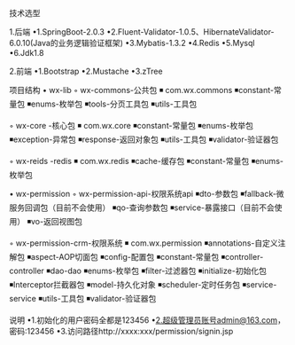 技术选型

1.后端
•1.SpringBoot-2.0.3
•2.Fluent-Validator-1.0.5、HibernateValidator-6.0.10(Java的业务逻辑验证框架) 
•3.Mybatis-1.3.2
•4.Redis
•5.Mysql
•6.Jdk1.8

2.前端
•1.Bootstrap
•2.Mustache
•3.zTree

项目结构
• wx-lib ◦ wx-commons-公共包 ◾ com.wx.commons ◾constant-常量包
◾enums-枚举包
◾tools-分页工具包
◾utils-工具包


◦ wx-core -核心包 ◾ com.wx.core ◾constant-常量包
◾enums-枚举包
◾exception-异常包
◾response-返回对象包
◾utils-工具包
◾validator-验证器包


◦ wx-reids -redis ◾ com.wx.redis ◾cache-缓存包
◾constant-常量包
◾enums-枚举包



• wx-permission ◦ wx-permission-api-权限系统api ◾dto-参数包
◾fallback-微服务回调包（目前不会使用）
◾qo-查询参数包
◾service-暴露接口（目前不会使用）
◾vo-返回视图包

◦ wx-permission-crm-权限系统 ◾ com.wx.permission ◾annotations-自定义注解包
◾aspect-AOP切面包
◾config-配置包
◾constant-常量包
◾controller-controller
◾dao-dao
◾enums-枚举包
◾filter-过滤器包
◾initialize-初始化包
◾Interceptor拦截器包
◾model-持久化对象
◾scheduler-定时任务包
◾service-service
◾utils-工具包
◾validator-验证器包




说明
•1.初始化的用户密码全都是123456
•2.超级管理员账号admin@163.com，密码:123456
•3.访问路径http://xxxx:xxx/permission/signin.jsp
